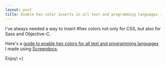 ```yaml
--- 
layout: post
title: Enable hex color inserts in all text and programming languages in Textmate
---
```


I've always needed a way to insert #hex colors not only for CSS, but also for Sass and Objective-C.

Here's a [guide to enable hex colors for all text and programming languages](http://screendocs.com/messages/158) I made using [Screendocs](http://screendocs.com).

Enjoy! =)